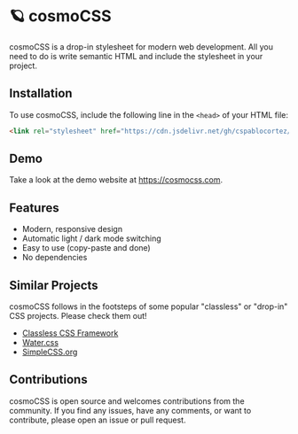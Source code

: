 # 🪐 cosmoCSS

cosmoCSS is a drop-in stylesheet for modern web development. All you need to do is write semantic HTML and include the stylesheet in your project.

## Installation

To use cosmoCSS, include the following line in the `<head>` of your HTML file:

```html
<link rel="stylesheet" href="https://cdn.jsdelivr.net/gh/cspablocortez/cosmocss@refs/heads/main/cosmo.minified.css" />
```

## Demo

Take a look at the demo website at <https://cosmocss.com>.

## Features

- Modern, responsive design
- Automatic light / dark mode switching
- Easy to use (copy-paste and done)
- No dependencies

## Similar Projects

cosmoCSS follows in the footsteps of some popular "classless" or "drop-in" CSS projects. Please check them out!

- [Classless CSS Framework](https://github.com/DigitallyTailored/Classless.css)
- [Water.css](https://watercss.kognise.dev/)
- [SimpleCSS.org](https://simplecss.org/)

## Contributions

cosmoCSS is open source and welcomes contributions from the community. If you find any issues, have any comments, or want to contribute, please open an issue or pull request.
